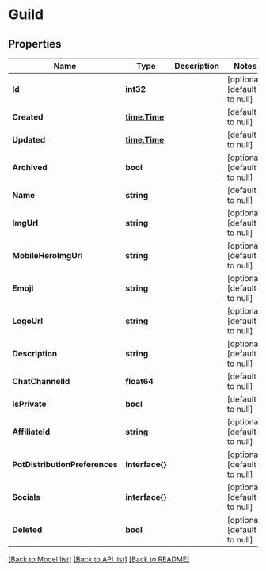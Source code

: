 # Guild

## Properties
Name | Type | Description | Notes
------------ | ------------- | ------------- | -------------
**Id** | **int32** |  | [optional] [default to null]
**Created** | [**time.Time**](time.Time.md) |  | [default to null]
**Updated** | [**time.Time**](time.Time.md) |  | [default to null]
**Archived** | **bool** |  | [optional] [default to null]
**Name** | **string** |  | [default to null]
**ImgUrl** | **string** |  | [optional] [default to null]
**MobileHeroImgUrl** | **string** |  | [optional] [default to null]
**Emoji** | **string** |  | [optional] [default to null]
**LogoUrl** | **string** |  | [optional] [default to null]
**Description** | **string** |  | [optional] [default to null]
**ChatChannelId** | **float64** |  | [default to null]
**IsPrivate** | **bool** |  | [default to null]
**AffiliateId** | **string** |  | [optional] [default to null]
**PotDistributionPreferences** | **interface{}** |  | [optional] [default to null]
**Socials** | **interface{}** |  | [optional] [default to null]
**Deleted** | **bool** |  | [optional] [default to null]

[[Back to Model list]](../README.md#documentation-for-models) [[Back to API list]](../README.md#documentation-for-api-endpoints) [[Back to README]](../README.md)


